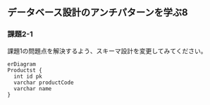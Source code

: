 ## データベース設計のアンチパターンを学ぶ8

### 課題2-1
課題1の問題点を解決するよう、スキーマ設計を変更してみてください。

```mermaid
erDiagram
Productst {
  int id pk
  varchar productCode
  varchar name
}
```